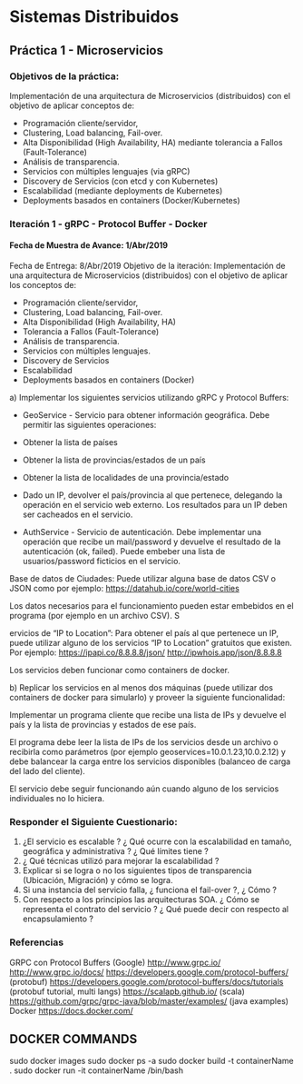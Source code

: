 # Sistemas Distribuidos
## Práctica 1 - Microservicios
### Objetivos de la práctica:
Implementación de una arquitectura de Microservicios (distribuidos) con el objetivo de
aplicar conceptos de:
- Programación cliente/servidor,
- Clustering, Load balancing, Fail-over.
- Alta Disponibilidad (High Availability, HA) mediante tolerancia a Fallos
(Fault-Tolerance)
- Análisis de transparencia.
- Servicios con múltiples lenguajes (via gRPC)
- Discovery de Servicios (con etcd y con Kubernetes)
- Escalabilidad (mediante deployments de Kubernetes)
- Deployments basados en containers (Docker/Kubernetes)

### Iteración 1 - gRPC - Protocol Buffer - Docker
#### Fecha de Muestra de Avance: 1/Abr/2019
Fecha de Entrega: 8/Abr/2019
Objetivo de la iteración:
Implementación de una arquitectura de Microservicios (distribuidos) con el objetivo de
aplicar los conceptos de:
- Programación cliente/servidor,
- Clustering, Load balancing, Fail-over.
- Alta Disponibilidad (High Availability, HA)
- Tolerancia a Fallos (Fault-Tolerance)
- Análisis de transparencia.
- Servicios con múltiples lenguajes.
- Discovery de Servicios
- Escalabilidad
- Deployments basados en containers (Docker)

a) Implementar los siguientes servicios utilizando gRPC y Protocol Buffers:


- GeoService - Servicio para obtener información geográfica. Debe permitir las
siguientes operaciones:
- Obtener la lista de países
- Obtener la lista de provincias/estados de un país
- Obtener la lista de localidades de una provincia/estado
- Dado un IP, devolver el país/provincia al que pertenece, delegando la
operación en el servicio web externo. Los resultados para un IP deben ser
cacheados en el servicio.
  

- AuthService - Servicio de autenticación. Debe implementar una operación que
recibe un mail/password y devuelve el resultado de la autenticación (ok, failed).
Puede embeber una lista de usuarios/password ficticios en el servicio.


Base de datos de Ciudades:
Puede utilizar alguna base de datos CSV o JSON como por ejemplo:
https://datahub.io/core/world-cities


Los datos necesarios para el funcionamiento pueden estar embebidos en el programa (por
ejemplo en un archivo CSV).
S

ervicios de “IP to Location”:
Para obtener el país al que pertenece un IP, puede utilizar alguno de los servicios “IP to
Location” gratuitos que existen. Por ejemplo:
https://ipapi.co/8.8.8.8/json/
http://ipwhois.app/json/8.8.8.8


Los servicios deben funcionar como containers de docker.


b) Replicar los servicios en al menos dos máquinas (puede utilizar dos containers de docker para simularlo) y proveer la siguiente funcionalidad:


Implementar un programa cliente que recibe una lista de IPs y devuelve el país y la lista de
provincias y estados de ese país.

El programa debe leer la lista de IPs de los servicios desde un archivo o recibirla como
parámetros (por ejemplo geoservices=10.0.1.23,10.0.2.12) y debe balancear la carga entre
los servicios disponibles (balanceo de carga del lado del cliente).

El servicio debe seguir funcionando aún cuando alguno de los servicios individuales no lo
hiciera.


### Responder el Siguiente Cuestionario:
1) ¿El servicio es escalable ? ¿ Qué ocurre con la escalabilidad en tamaño, geográfica y
administrativa ? ¿ Qué límites tiene ?
2) ¿ Qué técnicas utilizó para mejorar la escalabilidad ?
3) Explicar si se logra o no los siguientes tipos de transparencia (Ubicación, Migración) y
cómo se logra.
4) Si una instancia del servicio falla, ¿ funciona el fail-over ?, ¿ Cómo ?
5) Con respecto a los principios las arquitecturas SOA. ¿ Cómo se representa el contrato del
servicio ? ¿ Qué puede decir con respecto al encapsulamiento ?

### Referencias
GRPC con Protocol Buffers (Google)
http://www.grpc.io/
http://www.grpc.io/docs/
https://developers.google.com/protocol-buffers/ (protobuf)
https://developers.google.com/protocol-buffers/docs/tutorials (protobuf tutorial, multi
langs)
https://scalapb.github.io/ (scala)
https://github.com/grpc/grpc-java/blob/master/examples/ (java examples)
Docker
https://docs.docker.com/


## DOCKER COMMANDS
sudo docker images
sudo docker ps -a
sudo docker build -t containerName .
sudo docker run -it containerName /bin/bash